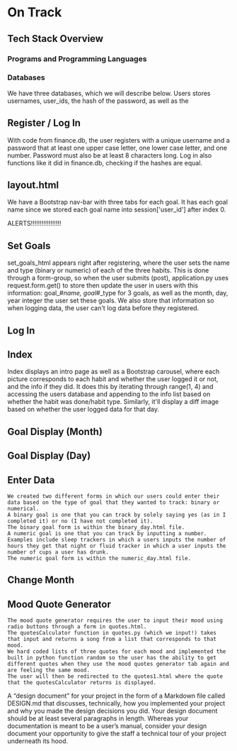 # On Track

## Tech Stack Overview

### Programs and Programming Languages


### Databases
We have three databases, which we will describe below.
Users stores usernames, user_ids, the hash of the password, as well as the

## Register / Log In
With code from finance.db, the user registers with a unique username and a password that at least one upper case letter, one lower case letter, and one number. Password must also be at least 8 characters long.
Log in also functions like it did in finance.db, checking if the hashes are equal.


## layout.html
We have a Bootstrap nav-bar with three tabs for each goal. It has each goal name since we stored each goal name into session['user_id'] after index 0.


ALERTS!!!!!!!!!!!!!!!!!

## Set Goals
set_goals_html appears right after registering, where the user sets the name and type (binary or numeric) of each of the three habits.
This is done through a form-group, so when the user submits (post), application.py uses request.form.get() to store then update the user in users
with this information: goal_#_name, goal_#_type for 3 goals, as well as the month, day, year integer the user set these goals.
We also store that information so when logging data, the user can't log data before they registered.

## Log In



## Index
Index displays an intro page as well as a Bootstrap carousel, where each picture corresponds to each habit and whether the user logged it or not, and the info if they did.
It does this by iterating through range(1, 4) and accessing the users database and appending to the info list based on whether the habit was done/habit type.
Similarly, it'll display a diff image based on whether the user logged data for that day.

## Goal Display (Month)

## Goal Display (Day)

## Enter Data
    We created two different forms in which our users could enter their data based on the type of goal that they wanted to track: binary or numerical.
    A binary goal is one that you can track by solely saying yes (as in I completed it) or no (I have not completed it).
    The binary goal form is within the binary_day.html file.
    A numeric goal is one that you can track by inputting a number. Examples include sleep trackers in which a users inputs the number of hours they get that night or fluid tracker in which a user inputs the number of cups a user has drunk.
    The numeric goal form is within the numeric_day.html file.

## Change Month

## Mood Quote Generator
    The mood quote generator requires the user to input their mood using radio buttons through a form in quotes.html.
    The quotesCalculator function in quotes.py (which we input!) takes that input and returns a song from a list that corresponds to that mood.
    We hard coded lists of three quotes for each mood and implemented the built in python function random so the user has the ability to get different quotes when they use the mood quotes generator tab again and are feeling the same mood.
    The user will then be redirected to the quotes1.html where the quote that the quotesCalculator returns is displayed.


A “design document” for your project in the form of a Markdown file called DESIGN.md
that discusses, technically, how you implemented your project and why you made the design
decisions you did. Your design document should be at least several paragraphs in length.
Whereas your documentation is meant to be a user’s manual, consider your design document
your opportunity to give the staff a technical tour of your project underneath its hood.

